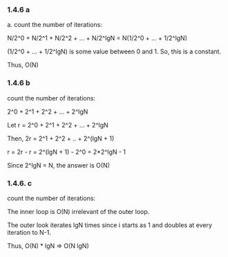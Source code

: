 
### 1.4.6 a
a. count the number of iterations:

N/2^0 + N/2^1 + N/2^2 + ... + N/2^lgN = N(1/2^0 + ... + 1/2^lgN)

(1/2^0 + ... + 1/2^lgN) is some value between 0 and 1. So, this is
a constant.

Thus, O(N)

### 1.4.6 b

count the number of iterations:

2^0 + 2^1 + 2^2 + ... + 2^lgN

Let r = 2^0 + 2^1 + 2^2 + ... + 2^lgN 

Then, 2r = 2^1 + 2^2 + .. + 2^(lgN + 1)

r = 2r - r = 2^(lgN + 1) - 2^0 = 2*2^lgN - 1

Since 2^lgN = N, the answer is O(N)

### 1.4.6. c

count the number of iterations:

The inner loop is O(N) irrelevant of the outer loop.

The outer look iterates lgN times since i starts as 1 and doubles
at every iteration to N-1. 

Thus, O(N) * lgN => O(N lgN)